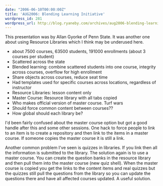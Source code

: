 ```yaml
---
date: "2006-06-10T00:00:00Z"
title: 'AUG2006: Blending Learning Initiative'
wordpress_id: 281
wordpress_url: http://blog.ryaneby.com/archives/aug2006-blending-learning-initiative/
---
```

This presentation was by Allan Gyorke of Penn State. It was another one about using Resource Libraries which I think may be underused here.

<ul>
<li>about 7500 courses, 63500 students, 191000 enrollments (about 3 courses per student)</li>
<li>Scattered across the state</li>
<li>Blended learning: combine scattered students into one course, integrity across courses, overflow for high enrollment</li>
<li>Share objects across courses, reduce seat time</li>
<li>Had templates used for specific courses across locations, regardless of instructor</li>
<li>Resource Libraries: lesson content only</li>
<li>Master Course: Resource library with all tabs copied</li>
<li>Who makes official version of master course. Turf wars</li>
<li>Should force common content between courses??</li>
<li>How global should each library be?</li>
</ul>

I'd been fairly confused about the master course option but got a good handle after this and some other sessions. One hack to force people to link to an item is to create a repository and then link to the items in a master course. If someone copies the master course it is still a link.

Another common problem I've seen is quizzes in libraries. If you link then all the information is submitted to the library. The solution again is to use a master course. You can create the question banks in the resource library and then pull them into the master course (new quiz shell). When the master course is copied you get the links to the content items and real quizzes but the quizzes still pull the questions from the library so you can update the questions there and have all affected courses updated. A useful solution.
